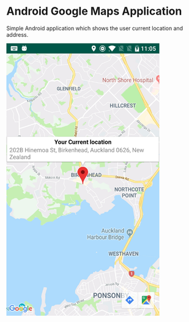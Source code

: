 # Android Google Maps Application
Simple Android application which shows the user current location and address.

<img src="Screenshots/V1-Screenshot.jpg" width="400" height="712">


